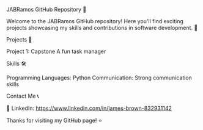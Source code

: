 JABRamos GitHub Repository 👋

Welcome to the JABRamos GitHub repository! Here you'll find exciting projects showcasing my skills and contributions in software development. 🚀

Projects 📂

Project 1: Capstone 
A fun task manager


Skills 🛠️

Programming Languages: Python
Communication: Strong communication skills

Contact Me 📞


💼 LinkedIn: https://www.linkedin.com/in/james-brown-832931142


Thanks for visiting my GitHub page!  ⭐️ 
